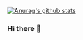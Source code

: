 [![Anurag's github stats](https://github-readme-stats.vercel.app/api?username=brick0123&show_icons=true&theme=algolia)](https://github.com/anuraghazra/github-readme-stats)


### Hi there 👋

<!--
**brick0123/brick0123** is a ✨ _special_ ✨ repository because its `README.md` (this file) appears on your GitHub profile.

Here are some ideas to get you started:

- 🔭 I’m currently working on ...
- 🌱 I’m currently learning ...
- 👯 I’m looking to collaborate on ...
- 🤔 I’m looking for help with ...
- 💬 Ask me about ...
- 📫 How to reach me: ...
- 😄 Pronouns: ...
- ⚡ Fun fact: ...
-->
